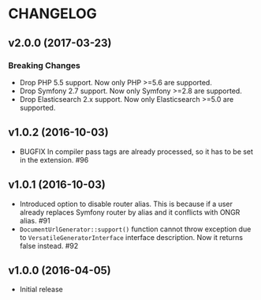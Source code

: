 # CHANGELOG

## v2.0.0 (2017-03-23)

### Breaking Changes
- Drop PHP 5.5 support. Now only PHP >=5.6 are supported.
- Drop Symfony 2.7 support. Now only Symfony >=2.8 are supported.
- Drop Elasticsearch 2.x support. Now only Elasticsearch >=5.0 are supported.

## v1.0.2 (2016-10-03)
- BUGFIX In compiler pass tags are already processed, so it has to be set in the extension. #96

## v1.0.1 (2016-10-03)
- Introduced option to disable router alias. This is because if a user already replaces Symfony router by alias and it conflicts with ONGR alias. #91
- `DocumentUrlGenerator::support()` function cannot throw exception due to `VersatileGeneratorInterface` interface description. Now it returns false instead. #92

## v1.0.0 (2016-04-05)
- Initial release